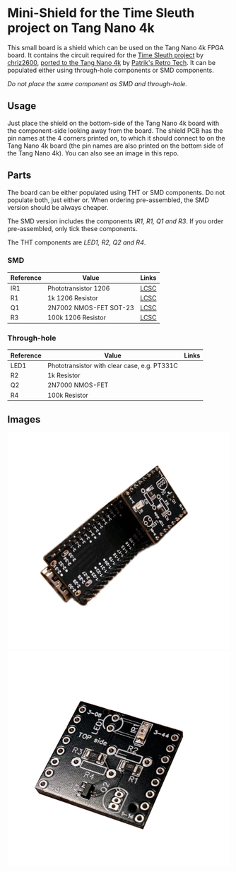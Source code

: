 # Mini-Shield for the Time Sleuth project on Tang Nano 4k
This small board is a shield which can be used on the Tang Nano 4k FPGA board.
It contains the circuit required for the [Time Sleuth project](https://github.com/chriz2600/time-sleuth) by [chriz2600](https://github.com/chriz2600), [ported to the Tang Nano 4k](https://github.com/pthalin/video_lag_tester) by [Patrik's Retro Tech](https://github.com/pthalin).
It can be populated either using through-hole components or SMD components.

*Do not place the same component as SMD and through-hole.*

## Usage
Just place the shield on the bottom-side of the Tang Nano 4k board with the component-side looking away from the board.
The shield PCB has the pin names at the 4 corners printed on, to which it should connect to on the Tang Nano 4k board (the pin names are also printed on the bottom side of the Tang Nano 4k).
You can also see an image in this repo.

## Parts
The board can be either populated using THT or SMD components.
Do not populate both, just either or.
When ordering pre-assembled, the SMD version should be always cheaper.

The SMD version includes the components *IR1, R1, Q1 and R3*.
If you order pre-assembled, only tick these components.

The THT components are *LED1, R2, Q2 and R4*.
### SMD
| **Reference** | **Value**| **Links**
|---------------|----------|----------|
|IR1 | Phototransistor 1206 | [LCSC](https://www.lcsc.com/product-detail/Phototransistors_Everlight-Elec-PT11-21C-L41-TR8_C16746.html)|
|R1 | 1k 1206 Resistor | [LCSC](https://www.lcsc.com/product-detail/Chip-Resistor-Surface-Mount_UNI-ROYAL-Uniroyal-Elec-1206W4F1001T5E_C4410.html)|
|Q1 | 2N7002 NMOS-FET SOT-23 | [LCSC](https://www.lcsc.com/product-detail/MOSFETs_Jiangsu-Changjing-Electronics-Technology-Co-Ltd-2N7002_C8545.html)|
|R3 | 100k 1206 Resistor | [LCSC](https://www.lcsc.com/product-detail/Chip-Resistor-Surface-Mount_UNI-ROYAL-Uniroyal-Elec-1206W4F1003T5E_C17900.html)|

### Through-hole
| **Reference** | **Value**| **Links**
|---------------|----------|----------|
|LED1 | Phototransistor with clear case, e.g. PT331C | |
|R2 | 1k Resistor | |
|Q2 | 2N7000 NMOS-FET | |
|R4 | 100k Resistor | |

## Images
![TN4K Shield](./images/tn4k_shield.png "TN4K Shield")
![Shield](./images/shield.png "Shield")
